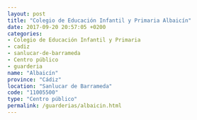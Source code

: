 ```yaml
---
layout: post
title: "Colegio de Educación Infantil y Primaria Albaicín"
date: 2017-09-20 20:57:05 +0200
categories:
- Colegio de Educación Infantil y Primaria
- cadiz
- sanlucar-de-barrameda
- Centro público
- guarderia
name: "Albaicín"
province: "Cádiz"
location: "Sanlucar de Barrameda"
code: "11005500"
type: "Centro público"
permalink: /guarderias/albaicin.html
---
```

